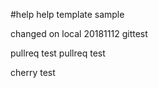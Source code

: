 #help
help template sample


changed on local 20181112 gittest

pullreq test
pullreq test

cherry test